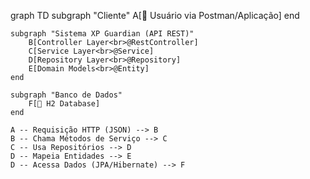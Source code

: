 graph TD
    subgraph "Cliente"
        A[👤 Usuário via Postman/Aplicação]
    end

    subgraph "Sistema XP Guardian (API REST)"
        B[Controller Layer<br>@RestController]
        C[Service Layer<br>@Service]
        D[Repository Layer<br>@Repository]
        E[Domain Models<br>@Entity]
    end

    subgraph "Banco de Dados"
        F[💾 H2 Database]
    end

    A -- Requisição HTTP (JSON) --> B
    B -- Chama Métodos de Serviço --> C
    C -- Usa Repositórios --> D
    D -- Mapeia Entidades --> E
    D -- Acessa Dados (JPA/Hibernate) --> F
